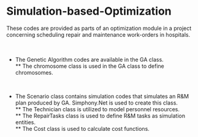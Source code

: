 # Simulation-based-Optimization
These codes are provided as parts of an optimization module in a project concerning scheduling repair and maintenance work-orders in hospitals.
<br />
<br />
<br />

* The Genetic Algorithm codes are available in the GA class. <br />
     **     The chromosome class is used in the GA class to define chromosomes.
    
 <br />
 
* The Scenario class contains simulation codes that simulates an R&M plan produced by GA. Simphony.Net is used to create this class. <br />
     **     The Technician class is utilized to model personnel resources. <br />
     **     The RepairTasks class is used to define R&M tasks as simulation entities. <br />
     **     The Cost class is used to calculate cost functions.
